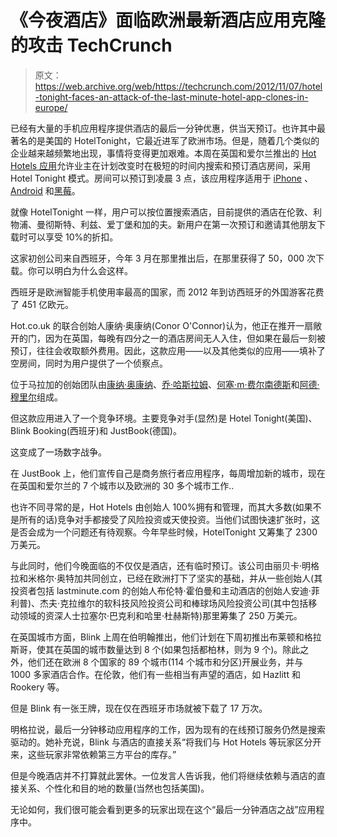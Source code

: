 # 《今夜酒店》面临欧洲最新酒店应用克隆的攻击 TechCrunch

> 原文：<https://web.archive.org/web/https://techcrunch.com/2012/11/07/hotel-tonight-faces-an-attack-of-the-last-minute-hotel-app-clones-in-europe/>

已经有大量的手机应用程序提供酒店的最后一分钟优惠，供当天预订。也许其中最著名的是美国的 HotelTonight，它最近进军了欧洲市场。但是，随着几个类似的企业越来越频繁地出现，事情将变得更加艰难。本周在英国和爱尔兰推出的 [Hot Hotels 应用](https://web.archive.org/web/20221006074543/http://hot.co.uk/)允许业主在计划改变时在极短的时间内搜索和预订酒店房间，采用 Hotel Tonight 模式。房间可以预订到凌晨 3 点，该应用程序适用于 [iPhone](https://web.archive.org/web/20221006074543/https://itunes.apple.com/en/app/hoteles-hot/id503833040?mt=8) 、 [Android](https://web.archive.org/web/20221006074543/https://play.google.com/store/apps/details?id=hot.professional.app&hl=en_GB) 和[黑莓](https://web.archive.org/web/20221006074543/http://appworld.blackberry.com/webstore/content/114848/?lang=en)。

就像 HotelTonight 一样，用户可以按位置搜索酒店，目前提供的酒店在伦敦、利物浦、曼彻斯特、利兹、爱丁堡和加的夫。新用户在第一次预订和邀请其他朋友下载时可以享受 10%的折扣。

这家初创公司来自西班牙，今年 3 月在那里推出后，在那里获得了 50，000 次下载。你可以明白为什么会这样。

西班牙是欧洲智能手机使用率最高的国家，而 2012 年到访西班牙的外国游客花费了 451 亿欧元。

Hot.co.uk 的联合创始人康纳·奥康纳(Conor O'Connor)认为，他正在推开一扇敞开的门，因为在英国，每晚有四分之一的酒店房间无人入住，但如果在最后一刻被预订，往往会收取额外费用。因此，这款应用——以及其他类似的应用——填补了空房间，同时为用户提供了一个侦察点。

位于马拉加的创始团队由[康纳·奥康纳](https://web.archive.org/web/20221006074543/https://twitter.com/Conoroconnor)、[乔·哈斯拉姆](https://web.archive.org/web/20221006074543/http://twitter.com/joehas)、[何塞·m·费尔南德斯](https://web.archive.org/web/20221006074543/https://twitter.com/JosePuskas)和[阿德·穆里尔](https://web.archive.org/web/20221006074543/https://twitter.com/Ade_MG)组成。

但这款应用进入了一个竞争环境。主要竞争对手(显然)是 Hotel Tonight(美国)、Blink Booking(西班牙)和 JustBook(德国)。

这变成了一场数字战争。

在 JustBook 上，他们宣传自己是商务旅行者应用程序，每周增加新的城市，现在在英国和爱尔兰的 7 个城市以及欧洲的 30 多个城市工作..

也许不同寻常的是，Hot Hotels 由创始人 100%拥有和管理，而其大多数(如果不是所有的话)竞争对手都接受了风险投资或天使投资。当他们试图快速扩张时，这是否会成为一个问题还有待观察。今年早些时候，HotelTonight 又筹集了 2300 万美元。

与此同时，他们今晚面临的不仅仅是酒店，还有临时预订。该公司由丽贝卡·明格拉和米格尔·奥特加共同创立，已经在欧洲打下了坚实的基础，并从一些创始人(其投资者包括 lastminute.com 的创始人布伦特·霍伯曼和主动酒店的创始人安迪·菲利普)、杰夫·克拉维尔的软科技风险投资公司和棒球场风险投资公司(其中包括移动领域的资深人士拉塞尔·巴克利和哈里·杜赫斯特)那里筹集了 250 万美元。

在英国城市方面，Blink 上周在伯明翰推出，他们计划在下周初推出布莱顿和格拉斯哥，使其在英国的城市数量达到 8 个(如果包括都柏林，则为 9 个)。除此之外，他们还在欧洲 8 个国家的 89 个城市(114 个城市和分区)开展业务，并与 1000 多家酒店合作。在伦敦，他们有一些相当有声望的酒店，如 Hazlitt 和 Rookery 等。

但是 Blink 有一张王牌，现在仅在西班牙市场就被下载了 17 万次。

明格拉说，最后一分钟移动应用程序的工作，因为现有的在线预订服务仍然是搜索驱动的。她补充说，Blink 与酒店的直接关系“将我们与 Hot Hotels 等玩家区分开来，这些玩家非常依赖第三方平台的库存。”

但是今晚酒店并不打算就此罢休。一位发言人告诉我，他们将继续依赖与酒店的直接关系、个性化和目的地的数量(当然也包括美国)。

无论如何，我们很可能会看到更多的玩家出现在这个“最后一分钟酒店之战”应用程序中。